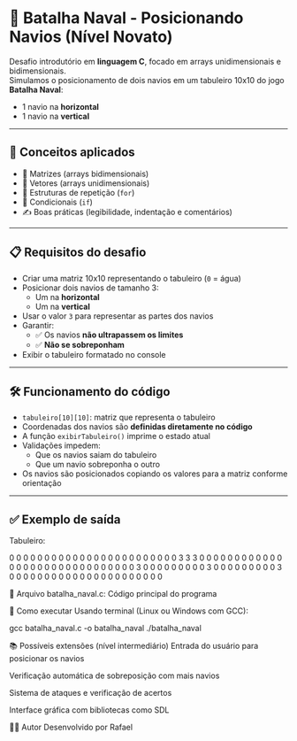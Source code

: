 # 🚢 Batalha Naval - Posicionando Navios (Nível Novato)

Desafio introdutório em **linguagem C**, focado em arrays unidimensionais e bidimensionais.  
Simulamos o posicionamento de dois navios em um tabuleiro 10x10 do jogo **Batalha Naval**:

- 1 navio na **horizontal**
- 1 navio na **vertical**

---

## 🧠 Conceitos aplicados

- 🧮 Matrizes (arrays bidimensionais)  
- 📏 Vetores (arrays unidimensionais)  
- 🔁 Estruturas de repetição (`for`)  
- 🧠 Condicionais (`if`)  
- ✍️ Boas práticas (legibilidade, indentação e comentários)

---

## 📋 Requisitos do desafio

- Criar uma matriz 10x10 representando o tabuleiro (`0` = água)
- Posicionar dois navios de tamanho 3:
  - Um na **horizontal**
  - Um na **vertical**
- Usar o valor `3` para representar as partes dos navios
- Garantir:
  - ✅ Os navios **não ultrapassem os limites**
  - ✅ **Não se sobreponham**
- Exibir o tabuleiro formatado no console

---

## 🛠️ Funcionamento do código

- `tabuleiro[10][10]`: matriz que representa o tabuleiro
- Coordenadas dos navios são **definidas diretamente no código**
- A função `exibirTabuleiro()` imprime o estado atual
- Validações impedem:
  - Que os navios saiam do tabuleiro
  - Que um navio sobreponha o outro
- Os navios são posicionados copiando os valores para a matriz conforme orientação

---

## ✅ Exemplo de saída

Tabuleiro:

0 0 0 0 0 0 0 0 0 0 
0 0 0 0 0 0 0 0 0 0 
0 0 0 0 3 3 3 0 0 0 
0 0 0 0 0 0 0 0 0 0 
0 0 0 0 0 0 0 0 0 0 
0 0 0 0 0 0 0 3 0 0 
0 0 0 0 0 0 0 3 0 0 
0 0 0 0 0 0 0 3 0 0 
0 0 0 0 0 0 0 0 0 0 
0 0 0 0 0 0 0 0 0 0 

📎 Arquivo
batalha_naval.c: Código principal do programa

🧪 Como executar
Usando terminal (Linux ou Windows com GCC):

gcc batalha_naval.c -o batalha_naval
./batalha_naval

📚 Possíveis extensões (nível intermediário)
Entrada do usuário para posicionar os navios

Verificação automática de sobreposição com mais navios

Sistema de ataques e verificação de acertos

Interface gráfica com bibliotecas como SDL

👨‍💻 Autor
Desenvolvido por Rafael
